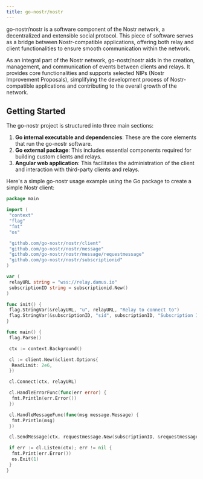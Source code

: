 ```yaml
---
title: go-nostr/nostr
---
```


go-nostr/nostr is a software component of the Nostr network, a decentralized and extensible social protocol. This piece of software serves as a bridge between Nostr-compatible applications, offering both relay and client functionalities to ensure smooth communication within the network.

As an integral part of the Nostr network, go-nostr/nostr aids in the creation, management, and communication of events between clients and relays. It provides core functionalities and supports selected NIPs (Nostr Improvement Proposals), simplifying the development process of Nostr-compatible applications and contributing to the overall growth of the network.

## Getting Started

The go-nostr project is structured into three main sections:

1. **Go internal executable and dependencies**: These are the core elements that run the go-nostr software.
2. **Go external package**: This includes essential components required for building custom clients and relays.
3. **Angular web application**: This facilitates the administration of the client and interaction with third-party clients and relays.

Here's a simple go-nostr usage example using the Go package to create a simple Nostr client:

```go
package main

import (
 "context"
 "flag"
 "fmt"
 "os"

 "github.com/go-nostr/nostr/client"
 "github.com/go-nostr/nostr/message"
 "github.com/go-nostr/nostr/message/requestmessage"
 "github.com/go-nostr/nostr/subscriptionid"
)

var (
 relayURL string = "wss://relay.damus.io"
 subscriptionID string = subscriptionid.New()
)

func init() {
 flag.StringVar(&relayURL, "u", relayURL, "Relay to connect to")
 flag.StringVar(&subscriptionID, "sid", subscriptionID, "Subscription ID to use for connection")
}

func main() {
 flag.Parse()

 ctx := context.Background()

 cl := client.New(&client.Options{
  ReadLimit: 2e6,
 })

 cl.Connect(ctx, relayURL)

 cl.HandleErrorFunc(func(err error) {
  fmt.Println(err.Error())
 })

 cl.HandleMessageFunc(func(msg message.Message) {
  fmt.Println(msg)
 })

 cl.SendMessage(ctx, requestmessage.New(subscriptionID, &requestmessage.Filter{}))

 if err := cl.Listen(ctx); err != nil {
  fmt.Print(err.Error())
  os.Exit(1)
 }
}
